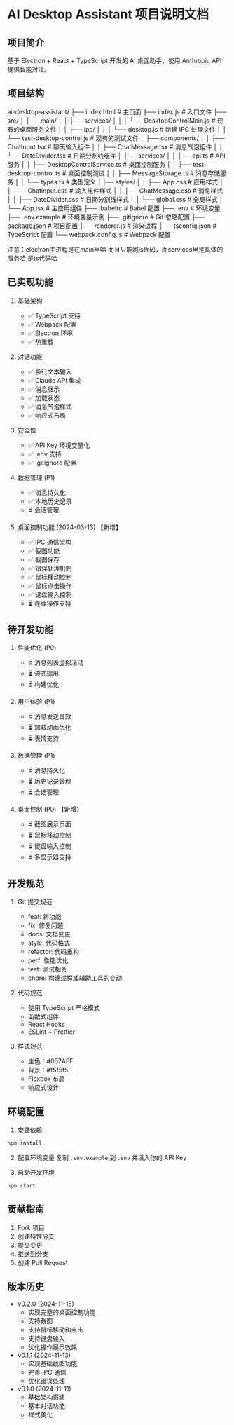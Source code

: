 # AI Desktop Assistant 项目说明文档

## 项目简介
基于 Electron + React + TypeScript 开发的 AI 桌面助手，使用 Anthropic API 提供智能对话。

## 项目结构
ai-desktop-assistant/
├── index.html              # 主页面
├── index.js                # 入口文件
├── src/
│   ├── main/
│   │   ├── services/
│   │   │   └── DesktopControlMain.js    # 现有的桌面服务文件
│   │   ├── ipc/
│   │   │   └── desktop.js                  # 新建 IPC 处理文件
│   │   └── test-desktop-control.js         # 现有的测试文件
│   ├── components/
│   │   ├── ChatInput.tsx      # 聊天输入组件
│   │   ├── ChatMessage.tsx    # 消息气泡组件
│   │   └── DateDivider.tsx    # 日期分割线组件
│   ├── services/
│   │   ├── api.ts            # API 服务
│   │   ├── DesktopControlService.ts # 桌面控制服务
│   │   ├── test-desktop-control.ts # 桌面控制测试
│   │   ├── MessageStorage.ts # 消息存储服务
│   │   └── types.ts          # 类型定义
│   |── styles/
│   │   ├── App.css          # 应用样式
│   │   ├── ChatInput.css    # 输入组件样式
│   │   ├── ChatMessage.css  # 消息样式
│   │   ├── DateDivider.css  # 日期分割线样式
│   │   └── global.css       # 全局样式
│   └── App.tsx              # 主应用组件
├── .babelrc                 # Babel 配置
├── .env                     # 环境变量
├── .env.example            # 环境变量示例
├── .gitignore              # Git 忽略配置
├── package.json            # 项目配置
├── renderer.js             # 渲染进程
├── tsconfig.json           # TypeScript 配置
└── webpack.config.js       # Webpack 配置

注意：electron主进程是在main里哈 而且只能跑js代码，而services里是具体的服务哈 是ts代码哈

## 已实现功能
1. 基础架构
   - ✅ TypeScript 支持
   - ✅ Webpack 配置
   - ✅ Electron 环境
   - ✅ 热重载

2. 对话功能
   - ✅ 多行文本输入
   - ✅ Claude API 集成
   - ✅ 消息展示
   - ✅ 加载状态
   - ✅ 消息气泡样式
   - ✅ 响应式布局

3. 安全性
   - ✅ API Key 环境变量化
   - ✅ .env 支持
   - ✅ .gitignore 配置

4. 数据管理 (P1)
   - ✅ 消息持久化
   - ✅ 本地历史记录
   - ⏳ 会话管理

5. 桌面控制功能 (2024-03-13) 【新增】
   - ✅ IPC 通信架构
   - ✅ 截图功能
   - ✅ 截图保存
   - ✅ 错误处理机制
   - ✅ 鼠标移动控制
   - ✅ 鼠标点击操作
   - ✅ 键盘输入控制
   - ⏳ 连续操作支持

## 待开发功能
1. 性能优化 (P0)
   - ⏳ 消息列表虚拟滚动
   - ⏳ 流式输出
   - ⏳ 构建优化

2. 用户体验 (P1)
   - ⏳ 消息发送音效
   - ⏳ 加载动画优化
   - ⏳ 表情支持

3. 数据管理 (P1)
   - ⏳ 消息持久化
   - ⏳ 历史记录管理
   - ⏳ 会话管理

4. 桌面控制 (P0) 【新增】
   - ⏳ 截图展示页面
   - ⏳ 鼠标移动控制
   - ⏳ 键盘输入控制
   - ⏳ 多显示器支持

## 开发规范
1. Git 提交规范
   - feat: 新功能
   - fix: 修复问题
   - docs: 文档变更
   - style: 代码格式
   - refactor: 代码重构
   - perf: 性能优化
   - test: 测试相关
   - chore: 构建过程或辅助工具的变动

2. 代码规范
   - 使用 TypeScript 严格模式
   - 函数式组件
   - React Hooks
   - ESLint + Prettier

3. 样式规范
   - 主色：#007AFF
   - 背景：#f5f5f5
   - Flexbox 布局
   - 响应式设计

## 环境配置
1. 安装依赖
```bash
npm install
```

2. 配置环境变量
复制 `.env.example` 到 `.env` 并填入你的 API Key

3. 启动开发环境
```bash
npm start
```

## 贡献指南
1. Fork 项目
2. 创建特性分支
3. 提交变更
4. 推送到分支
5. 创建 Pull Request

## 版本历史
- v0.2.0 (2024-11-15)
  - 实现完整的桌面控制功能
  - 支持截图
  - 支持鼠标移动和点击
  - 支持键盘输入
  - 优化操作展示效果
- v0.1.1 (2024-11-13)
  - 实现基础截图功能
  - 完善 IPC 通信
  - 优化错误处理
- v0.1.0 (2024-11-11)
  - 基础架构搭建
  - 基本对话功能
  - 样式美化